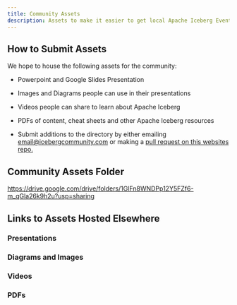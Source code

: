 ```yaml
---
title: Community Assets
description: Assets to make it easier to get local Apache Iceberg Events Going
---
```

## How to Submit Assets

We hope to house the following assets for the community:

- Powerpoint and Google Slides Presentation

- Images and Diagrams people can use in their presentations

- Videos people can share to learn about Apache Iceberg

- PDFs of content, cheat sheets and other Apache Iceberg resources

- Submit additions to the directory by either emailing email@icebergcommunity.com or making a [pull request on this websites repo.](https://github.com/AlexMercedCoder/iceberg-community)

## Community Assets Folder

https://drive.google.com/drive/folders/1GlFn8WNDPp12Y5FZf6-m_qGla26k9h2u?usp=sharing

## Links to Assets Hosted Elsewhere

### Presentations

### Diagrams and Images

### Videos

### PDFs



